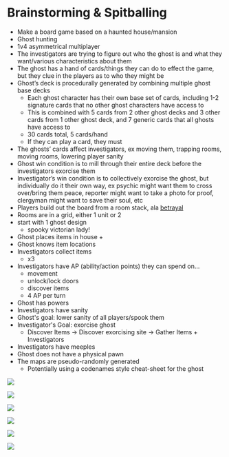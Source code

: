 # Brainstorming & Spitballing

* Make a board game based on a haunted house/mansion
* Ghost hunting
* 1v4 asymmetrical multiplayer
* The investigators are trying to figure out who the ghost is and what they want/various characteristics about them
* The ghost has a hand of cards/things they can do to effect the game, but they clue in the players as to who they might be
* Ghost’s deck is procedurally generated by combining multiple ghost base decks
  * Each ghost character has their own base set of cards, including 1-2 signature cards that no other ghost characters have access to
  * This is combined with 5 cards from 2 other ghost decks and 3 other cards from 1 other ghost deck, and 7 generic cards that all ghosts have access to
  * 30 cards total, 5 cards/hand
  * If they can play a card, they must
* The ghosts’ cards affect investigators, ex moving them, trapping rooms, moving rooms, lowering player sanity
* Ghost win condition is to mill through their entire deck before the investigators exorcise them
* Investigator’s win condition is to collectively exorcise the ghost, but individually do it their own way, ex psychic might want them to cross over/bring them peace, reporter might want to take a photo for proof, clergyman might want to save their soul, etc
* Players build out the board from a room stack, ala [betrayal](https://boardgamegeek.com/boardgame/10547/betrayal-house-hill)
* Rooms are in a grid, either 1 unit or 2
* start with 1 ghost design
  * spooky victorian lady!
* Ghost places items in house + 
* Ghost knows item locations
* Investigators collect items
  * x3
* Investigators have AP \(ability/action points\) they can spend on...
  * movement
  * unlock/lock doors
  * discover items
  * 4 AP per turn
* Ghost has powers
* Investigators have sanity
* Ghost's goal: lower sanity of all players/spook them
* Investigator's Goal: exorcise ghost
  * Discover Items -&gt; Discover exorcising site -&gt; Gather Items + Investigators
* Investigators have meeples
* Ghost does not have a physical pawn
* The maps are pseudo-randomly generated
  * Potentially using a codenames style cheat-sheet for the ghost

![](../.gitbook/assets/image%20%2815%29.png)



![](../.gitbook/assets/image%20%288%29.png)



![](../.gitbook/assets/image%20%2818%29.png)



![](../.gitbook/assets/image%20%2822%29.png)



![](../.gitbook/assets/image%20%282%29.png)



![](../.gitbook/assets/image%20%286%29.png)


